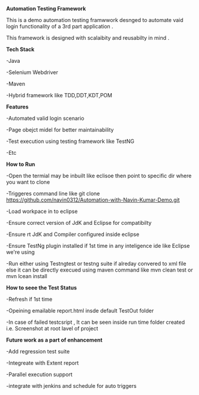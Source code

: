  **Automation Testing Framework**

This is a demo automation testing framwwork desnged to automate vaid login functionality of a 3rd part application .

This framework is designed with scalaibity and reusabilty in mind .

**Tech Stack**

-Java 

-Selenium Webdriver 

-Maven

-Hybrid framework like TDD,DDT,KDT,POM

**Features** 

-Automated valid login scenario

-Page obejct midel for better maintainability

-Test execution using testing framework like TestNG

-Etc

**How to Run**

-Open the termial may be inbuilt like eclisoe then point to specific dir where  you want to clone 

-Triggeres command line like git clone https://github.com/navin0312/Automation-with-Navin-Kumar-Demo.git

-Load workpace in to eclipse 

-Ensure correct version of JdK and Eclipse for compatibilty 

-Ensure rt JdK and Compiler configured inside eclipse 

-Ensure TestNg plugin installed if 1st time in any inteligence ide like Eclipse we're using 

-Run either using Testngtest or testng suite if alreday convered to xml file  else it can be directly execued using maven command like mvn clean test or mvn lcean install

**How to seee the Test Status**

-Refresh if 1st time

-Opeining emailable report.html insde default TestOut folder

-In case of failed testcsript , It can be seen inside run time folder created i.e. Screenshot at root lavel of project

**Future work as a part of enhancement**

-Add regression test suite

-Integreate with Extent report

-Parallel execution support

-integrate with jenkins and schedule for auto triggers 
